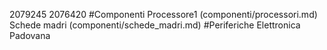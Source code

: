 2079245
2076420
#Componenti
Processore1 (componenti/processori.md)
Schede madri (componenti/schede_madri.md)
#Periferiche
Elettronica Padovana
